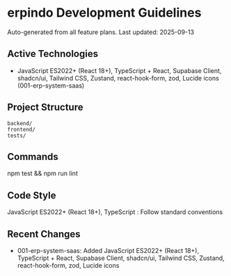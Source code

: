 ﻿# erpindo Development Guidelines

Auto-generated from all feature plans. Last updated: 2025-09-13

## Active Technologies

- JavaScript ES2022+ (React 18+), TypeScript + React, Supabase Client, shadcn/ui, Tailwind CSS, Zustand, react-hook-form, zod, Lucide icons (001-erp-system-saas)

## Project Structure

```
backend/
frontend/
tests/
```

## Commands

npm test && npm run lint

## Code Style

JavaScript ES2022+ (React 18+), TypeScript : Follow standard conventions

## Recent Changes

- 001-erp-system-saas: Added JavaScript ES2022+ (React 18+), TypeScript + React, Supabase Client, shadcn/ui, Tailwind CSS, Zustand, react-hook-form, zod, Lucide icons

<!-- MANUAL ADDITIONS START -->
<!-- MANUAL ADDITIONS END -->
